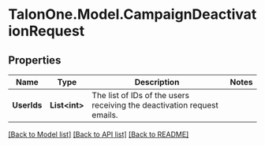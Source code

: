 # TalonOne.Model.CampaignDeactivationRequest
## Properties

Name | Type | Description | Notes
------------ | ------------- | ------------- | -------------
**UserIds** | **List&lt;int&gt;** | The list of IDs of the users receiving the deactivation request emails. | 

[[Back to Model list]](../README.md#documentation-for-models) [[Back to API list]](../README.md#documentation-for-api-endpoints) [[Back to README]](../README.md)

